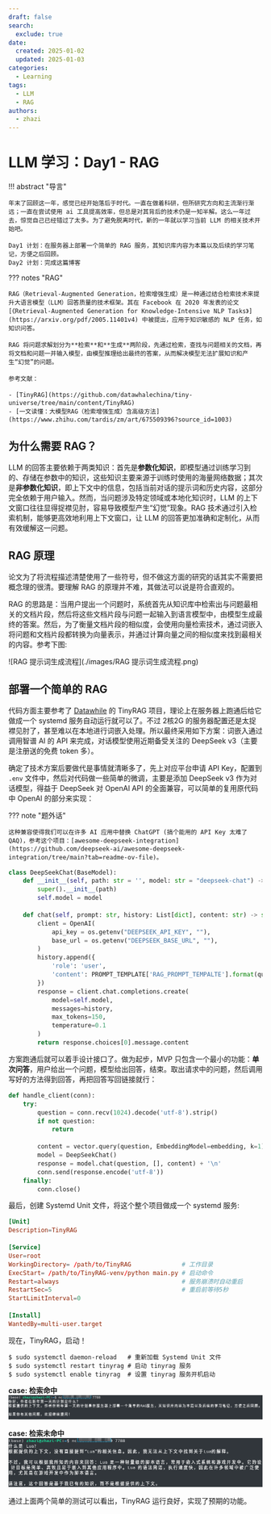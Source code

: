 ```yaml
---
draft: false
search:
  exclude: true
date:
  created: 2025-01-02
  updated: 2025-01-03
categories:
  - Learning
tags:
  - LLM
  - RAG
authors:
  - zhazi
---
```


# LLM 学习：Day1 - RAG

!!! abstract "导言"

    年末了回顾这一年，感觉已经开始落后于时代。一直在做着科研，但所研究方向和主流渐行渐远；一直在尝试使用 ai 工具提高效率，但总是对其背后的技术仍是一知半解。这么一年过去，惊觉自己已经错过了太多。为了避免脱离时代，新的一年就以学习当前 LLM 的相关技术开始吧。

    Day1 计划：在服务器上部署一个简单的 RAG 服务，其知识库内容为本篇以及后续的学习笔记，方便之后回顾。  
    Day2 计划：完成这篇博客

??? notes "RAG"

    RAG（Retrieval-Augmented Generation，检索增强生成）是一种通过结合检索技术来提升大语言模型（LLM）回答质量的技术框架。其在 Facebook 在 2020 年发表的论文[《Retrieval-Augmented Generation for Knowledge-Intensive NLP Tasks》](https://arxiv.org/pdf/2005.11401v4) 中被提出，应用于知识敏感的 NLP 任务，如知识问答。

    RAG 将问题求解划分为**检索**和**生成**两阶段，先通过检索，查找与问题相关的文档，再将文档和问题一并输入模型，由模型推理给出最终的答案，从而解决模型无法扩展知识和产生“幻觉”的问题。

    参考文献：

    - [TinyRAG](https://github.com/datawhalechina/tiny-universe/tree/main/content/TinyRAG)
    - [一文读懂：大模型RAG（检索增强生成）含高级方法](https://www.zhihu.com/tardis/zm/art/675509396?source_id=1003)
<!-- more -->

## 为什么需要 RAG？
LLM 的回答主要依赖于两类知识：首先是**参数化知识**，即模型通过训练学习到的、存储在参数中的知识，这些知识主要来源于训练时使用的海量网络数据；其次是**非参数化知识**，即上下文中的信息，包括当前对话的提示词和历史内容，这部分完全依赖于用户输入。然而，当问题涉及特定领域或本地化知识时，LLM 的上下文窗口往往显得捉襟见肘，容易导致模型产生“幻觉”现象。RAG 技术通过引入检索机制，能够更高效地利用上下文窗口，让 LLM 的回答更加准确和定制化，从而有效缓解这一问题。

## RAG 原理
论文为了将流程描述清楚使用了一些符号，但不做这方面的研究的话其实不需要把概念理的很清。要理解 RAG 的原理并不难，其做法可以说是符合直观的。

RAG 的思路是：当用户提出一个问题时，系统首先从知识库中检索出与问题最相关的文档片段，然后将这些文档片段与问题一起输入到语言模型中，由模型生成最终的答案。然后，为了衡量文档片段的相似度，会使用向量检索技术，通过词嵌入将问题和文档片段都转换为向量表示，并通过计算向量之间的相似度来找到最相关的内容。参考下图:

![RAG 提示词生成流程](./images/RAG 提示词生成流程.png)


## 部署一个简单的 RAG

代码方面主要参考了 [Datawhile](https://github.com/datawhalechina) 的 TinyRAG 项目，理论上在服务器上跑通后给它做成一个 systemd 服务自动运行就可以了。不过 2核2G 的服务器配置还是太捉襟见肘了，甚至难以在本地进行词嵌入处理。所以最终采用如下方案：词嵌入通过调用智谱 AI 的 API 来完成，对话模型使用近期备受关注的 DeepSeek v3（主要是注册送的免费 token 多）。

确定了技术方案后要做代是事情就清晰多了，先上对应平台申请 API Key，配置到 `.env` 文件中，然后对代码做一些简单的微调，主要是添加 DeepSeek v3  作为对话模型，得益于 DeepSeek 对 OpenAI API 的全面兼容，可以简单的复用原代码中 OpenAI 的部分来实现：

??? note "题外话"

    这种兼容使得我们可以在许多 AI 应用中替换 ChatGPT (搞个能用的 API Key 太难了 QAQ)，参考这个项目：[awesome-deepseek-integration](https://github.com/deepseek-ai/awesome-deepseek-integration/tree/main?tab=readme-ov-file)。

```python title="LLM.py" linenums="1" hl_lines="8-9"
class DeepSeekChat(BaseModel):
    def __init__(self, path: str = '', model: str = "deepseek-chat") -> None:
        super().__init__(path)
        self.model = model

    def chat(self, prompt: str, history: List[dict], content: str) -> str:
        client = OpenAI(
            api_key = os.getenv("DEEPSEEK_API_KEY", ""),
            base_url = os.getenv("DEEPSEEK_BASE_URL", ""),
        )
        history.append({
            'role': 'user',
            'content': PROMPT_TEMPLATE['RAG_PROMPT_TEMPALTE'].format(question=prompt, context=content)
        })
        response = client.chat.completions.create(
            model=self.model,
            messages=history,
            max_tokens=150,
            temperature=0.1
        )
        return response.choices[0].message.content
```
方案跑通后就可以着手设计接口了。做为起步，MVP 只包含一个最小的功能：**单次问答**，用户给出一个问题，模型给出回答，结束。取出请求中的问题，然后调用写好的方法得到回答，再把回答写回链接就行：
```python linenums="1"
def handle_client(conn):
    try:
        question = conn.recv(1024).decode('utf-8').strip()
        if not question:
            return
        
        content = vector.query(question, EmbeddingModel=embedding, k=1)[0]
        model = DeepSeekChat()
        response = model.chat(question, [], content) + '\n'
        conn.send(response.encode('utf-8'))
    finally:
        conn.close()
```
最后，创建 Systemd Unit 文件，将这个整个项目做成一个 systemd 服务:
```conf title="/etc/systemd/system/tinyrag.service" linenums="1"
[Unit]
Description=TinyRAG  

[Service]
User=root  
WorkingDirectory= /path/to/TinyRAG              # 工作目录
ExecStart= /path/to/TinyRAG-venv/python main.py # 启动命令
Restart=always                                  # 服务崩溃时自动重启
RestartSec=5                                    # 重启前等待5秒
StartLimitInterval=0

[Install]
WantedBy=multi-user.target
```
现在，TinyRAG，启动！
```base
$ sudo systemctl daemon-reload   # 重新加载 Systemd Unit 文件
$ sudo systemctl restart tinyrag # 启动 tinyrag 服务
$ sudo systemctl enable tinyrag  # 设置 tinyrag 服务开机启动
```
**case: 检索命中**
![测试检索命中情况](./images/测试检索命中情况.png)

**case: 检索未命中**
![测试检索未命中情况](./images/测试检索未命中情况.png)

通过上面两个简单的测试可以看出，TinyRAG 运行良好，实现了预期的功能。
